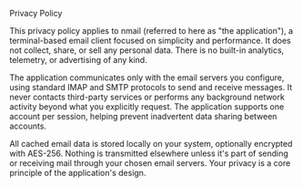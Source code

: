 Privacy Policy

This privacy policy applies to nmail (referred to here as "the application"), a terminal-based email client focused on simplicity and performance. It does not collect, share, or sell any personal data. There is no built-in analytics, telemetry, or advertising of any kind.

The application communicates only with the email servers you configure, using standard IMAP and SMTP protocols to send and receive messages. It never contacts third-party services or performs any background network activity beyond what you explicitly request. The application supports one account per session, helping prevent inadvertent data sharing between accounts.

All cached email data is stored locally on your system, optionally encrypted with AES-256. Nothing is transmitted elsewhere unless it's part of sending or receiving mail through your chosen email servers. Your privacy is a core principle of the application's design.


